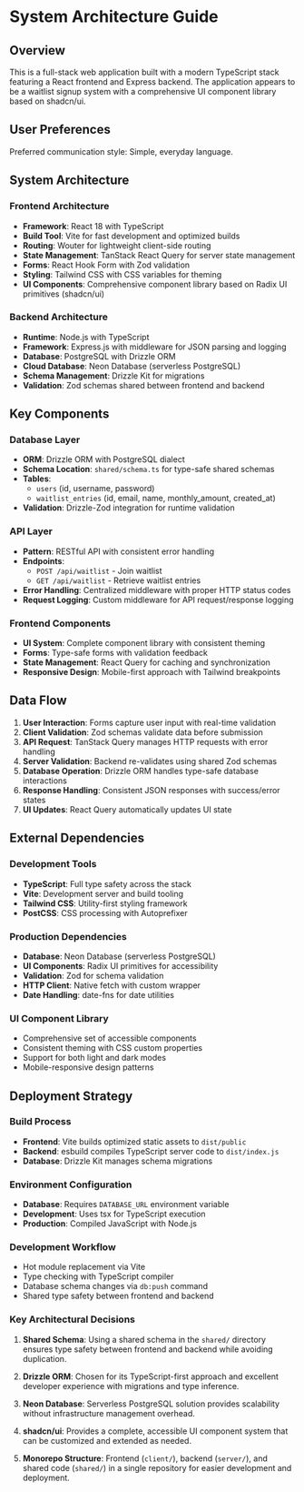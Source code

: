 # System Architecture Guide

## Overview

This is a full-stack web application built with a modern TypeScript stack featuring a React frontend and Express backend. The application appears to be a waitlist signup system with a comprehensive UI component library based on shadcn/ui.

## User Preferences

Preferred communication style: Simple, everyday language.

## System Architecture

### Frontend Architecture
- **Framework**: React 18 with TypeScript
- **Build Tool**: Vite for fast development and optimized builds
- **Routing**: Wouter for lightweight client-side routing
- **State Management**: TanStack React Query for server state management
- **Forms**: React Hook Form with Zod validation
- **Styling**: Tailwind CSS with CSS variables for theming
- **UI Components**: Comprehensive component library based on Radix UI primitives (shadcn/ui)

### Backend Architecture
- **Runtime**: Node.js with TypeScript
- **Framework**: Express.js with middleware for JSON parsing and logging
- **Database**: PostgreSQL with Drizzle ORM
- **Cloud Database**: Neon Database (serverless PostgreSQL)
- **Schema Management**: Drizzle Kit for migrations
- **Validation**: Zod schemas shared between frontend and backend

## Key Components

### Database Layer
- **ORM**: Drizzle ORM with PostgreSQL dialect
- **Schema Location**: `shared/schema.ts` for type-safe shared schemas
- **Tables**: 
  - `users` (id, username, password)
  - `waitlist_entries` (id, email, name, monthly_amount, created_at)
- **Validation**: Drizzle-Zod integration for runtime validation

### API Layer
- **Pattern**: RESTful API with consistent error handling
- **Endpoints**: 
  - `POST /api/waitlist` - Join waitlist
  - `GET /api/waitlist` - Retrieve waitlist entries
- **Error Handling**: Centralized middleware with proper HTTP status codes
- **Request Logging**: Custom middleware for API request/response logging

### Frontend Components
- **UI System**: Complete component library with consistent theming
- **Forms**: Type-safe forms with validation feedback
- **State Management**: React Query for caching and synchronization
- **Responsive Design**: Mobile-first approach with Tailwind breakpoints

## Data Flow

1. **User Interaction**: Forms capture user input with real-time validation
2. **Client Validation**: Zod schemas validate data before submission
3. **API Request**: TanStack Query manages HTTP requests with error handling
4. **Server Validation**: Backend re-validates using shared Zod schemas
5. **Database Operation**: Drizzle ORM handles type-safe database interactions
6. **Response Handling**: Consistent JSON responses with success/error states
7. **UI Updates**: React Query automatically updates UI state

## External Dependencies

### Development Tools
- **TypeScript**: Full type safety across the stack
- **Vite**: Development server and build tooling
- **Tailwind CSS**: Utility-first styling framework
- **PostCSS**: CSS processing with Autoprefixer

### Production Dependencies
- **Database**: Neon Database (serverless PostgreSQL)
- **UI Components**: Radix UI primitives for accessibility
- **Validation**: Zod for schema validation
- **HTTP Client**: Native fetch with custom wrapper
- **Date Handling**: date-fns for date utilities

### UI Component Library
- Comprehensive set of accessible components
- Consistent theming with CSS custom properties
- Support for both light and dark modes
- Mobile-responsive design patterns

## Deployment Strategy

### Build Process
- **Frontend**: Vite builds optimized static assets to `dist/public`
- **Backend**: esbuild compiles TypeScript server code to `dist/index.js`
- **Database**: Drizzle Kit manages schema migrations

### Environment Configuration
- **Database**: Requires `DATABASE_URL` environment variable
- **Development**: Uses tsx for TypeScript execution
- **Production**: Compiled JavaScript with Node.js

### Development Workflow
- Hot module replacement via Vite
- Type checking with TypeScript compiler
- Database schema changes via `db:push` command
- Shared type safety between frontend and backend

### Key Architectural Decisions

1. **Shared Schema**: Using a shared schema in the `shared/` directory ensures type safety between frontend and backend while avoiding duplication.

2. **Drizzle ORM**: Chosen for its TypeScript-first approach and excellent developer experience with migrations and type inference.

3. **Neon Database**: Serverless PostgreSQL solution provides scalability without infrastructure management overhead.

4. **shadcn/ui**: Provides a complete, accessible UI component system that can be customized and extended as needed.

5. **Monorepo Structure**: Frontend (`client/`), backend (`server/`), and shared code (`shared/`) in a single repository for easier development and deployment.